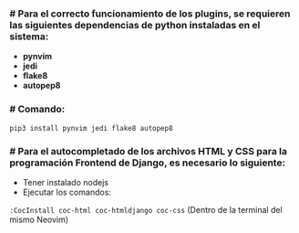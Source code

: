 ### # Para el correcto funcionamiento de los plugins, se requieren las siguientes dependencias de python instaladas en el sistema:

- **pynvim**
- **jedi**
- **flake8**
- **autopep8**

### # Comando:
`pip3 install pynvim jedi flake8 autopep8`

### # Para el autocompletado de los archivos HTML y CSS para la programación Frontend de Django, es necesario lo siguiente:

- Tener instalado nodejs 
- Ejecutar los comandos:

`:CocInstall coc-html coc-htmldjango coc-css` (Dentro de la terminal del mismo Neovim)
